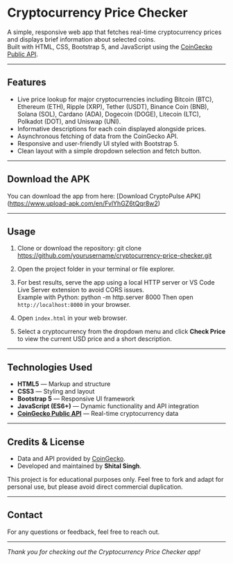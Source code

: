  # Cryptocurrency Price Checker

A simple, responsive web app that fetches real-time cryptocurrency prices and displays brief information about selected coins.  
Built with HTML, CSS, Bootstrap 5, and JavaScript using the [CoinGecko Public API](https://www.coingecko.com/en/api).

---

## Features

- Live price lookup for major cryptocurrencies including Bitcoin (BTC), Ethereum (ETH), Ripple (XRP), Tether (USDT), Binance Coin (BNB), Solana (SOL), Cardano (ADA), Dogecoin (DOGE), Litecoin (LTC), Polkadot (DOT), and Uniswap (UNI).  
- Informative descriptions for each coin displayed alongside prices.  
- Asynchronous fetching of data from the CoinGecko API.  
- Responsive and user-friendly UI styled with Bootstrap 5.  
- Clean layout with a simple dropdown selection and fetch button.

---
## Download the APK
You can download the app from here:
[Download CryptoPulse APK] (https://www.upload-apk.com/en/FvlYhGZ6tQqr8w2)

---

## Usage

1. Clone or download the repository:
git clone https://github.com/yourusername/cryptocurrency-price-checker.git

2. Open the project folder in your terminal or file explorer.

3. For best results, serve the app using a local HTTP server or VS Code Live Server extension to avoid CORS issues.  
Example with Python:
python -m http.server 8000
Then open `http://localhost:8000` in your browser.

4. Open `index.html` in your web browser.

5. Select a cryptocurrency from the dropdown menu and click **Check Price** to view the current USD price and a short description.

---

## Technologies Used

- **HTML5** — Markup and structure  
- **CSS3** — Styling and layout  
- **Bootstrap 5** — Responsive UI framework  
- **JavaScript (ES6+)** — Dynamic functionality and API integration  
- **[CoinGecko Public API](https://www.coingecko.com/en/api)** — Real-time cryptocurrency data

---

## Credits & License

- Data and API provided by [CoinGecko](https://www.coingecko.com/).  
- Developed and maintained by **Shital Singh**.

This project is for educational purposes only. Feel free to fork and adapt for personal use, but please avoid direct commercial duplication.

---

## Contact

For any questions or feedback, feel free to reach out.

---

*Thank you for checking out the Cryptocurrency Price Checker app!*

